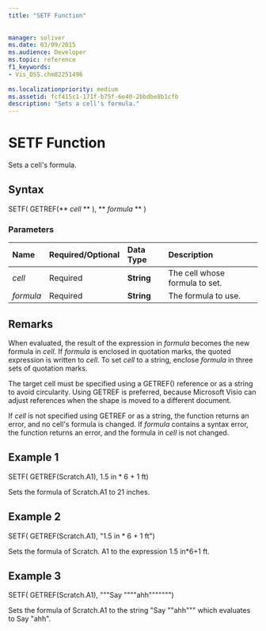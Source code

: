 ```yaml
---
title: "SETF Function"
 
 
manager: soliver
ms.date: 03/09/2015
ms.audience: Developer
ms.topic: reference
f1_keywords:
- Vis_DSS.chm82251496
 
ms.localizationpriority: medium
ms.assetid: fcf415c1-171f-b75f-6e40-2bbdbe8b1cfb
description: "Sets a cell's formula."
---
```


# SETF Function

Sets a cell's formula. 
  
## Syntax

SETF( GETREF(** *cell* ** ), ** *formula* ** ) 
  
### Parameters

|**Name**|**Required/Optional**|**Data Type**|**Description**|
|:-----|:-----|:-----|:-----|
| _cell_ <br/> |Required  <br/> |**String** <br/> |The cell whose formula to set.  <br/> |
| _formula_ <br/> |Required  <br/> |**String** <br/> |The formula to use.  <br/> |
   
## Remarks

When evaluated, the result of the expression in  _formula_ becomes the new formula in  _cell_. If  _formula_ is enclosed in quotation marks, the quoted expression is written to  _cell_. To set  _cell_ to a string, enclose  _formula_ in three sets of quotation marks. 
  
The target cell must be specified using a GETREF() reference or as a string to avoid circularity. Using GETREF is preferred, because Microsoft Visio can adjust references when the shape is moved to a different document.
  
If  _cell_ is not specified using GETREF or as a string, the function returns an error, and no cell's formula is changed. If  _formula_ contains a syntax error, the function returns an error, and the formula in  _cell_ is not changed. 
  
## Example 1

SETF( GETREF(Scratch.A1), 1.5 in \* 6 + 1 ft)
  
Sets the formula of Scratch.A1 to 21 inches.
  
## Example 2

SETF( GETREF(Scratch.A1), "1.5 in \* 6 + 1 ft")
  
Sets the formula of Scratch. A1 to the expression 1.5 in\*6+1 ft.
  
## Example 3

SETF( GETREF(Scratch.A1), """Say """"ahh""""""")
  
Sets the formula of Scratch.A1 to the string "Say ""ahh""" which evaluates to Say "ahh".
  

